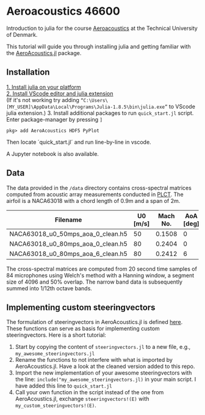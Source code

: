 # Aeroacoustics 46600
Introduction to julia for the course [Aeroacoustics](https://kurser.dtu.dk/course/46600) at the Technical University of Denmark.

This tutorial will guide you through installing julia and getting familiar with the [AeroAcoustics.jl](https://github.com/1oly/AeroAcoustics.jl) package.

## Installation
[1. Install julia on your platform](https://julialang.org/downloads/)  
[2. Install VScode editor and julia extension](https://github.com/julia-vscode/julia-vscode#installing-juliavs-codevs-code-julia-extension)  
(If it's not working try adding `“C:\Users\[MY_USER]\AppData\Local\Programs\Julia-1.8.5\bin\julia.exe”` to VScode julia extension.)
3. Install additional packages to run `quick_start.jl` script. Enter package-manager by pressing `]`
```
pkg> add AeroAcoustics HDF5 PyPlot
```
Then locate ´quick_start.jl´ and run line-by-line in vscode.

A Jupyter notebook is also available.

## Data
The data provided in the `/data` directory contains cross-spectral matrices computed from acoustic array measurements conducted in [PLCT](https://plct.dk). The airfoil is a NACA63018 with a chord length of 0.9m and a span of 2m.

| Filename  | U0 [m/s] | Mach No. | AoA [deg] | Cl | Cd | Cm |
| ------------- | ------------- | --------------| ------- | ----| ---- | ---- |
| NACA63018_u0_50mps_aoa_0_clean.h5  | 50 | 0.1508  | 0 | 0.005 | 0.003 | -0.001
| NACA63018_u0_80mps_aoa_0_clean.h5  | 80 | 0.2404  | 0 | -0.008 | 0.005 | 0
| NACA63018_u0_80mps_aoa_6_clean.h5  | 80 | 0.2412  | 6 | 0.6527 | 0.011 | -0.016

The cross-spectral matrices are computed from 20 second time samples of 84 microphones using Welch's method with a Hanning window, a segment size of 4096 and 50% overlap. The narrow band data is subsequently summed into 1/12th octave bands.

## Implementing custom steeringvectors
The formulation of steeringvectors in AeroAcoustics.jl is defined [here](https://github.com/1oly/AeroAcoustics.jl/blob/master/src/steeringvectors.jl). These functions can serve as basis for implementing custom steeringvectors. Here is a short tutorial:
1. Start by copying the content of `steeringvectors.jl` to a new file, e.g., `my_awesome_steeringvectors.jl`
2. Rename the functions to not interfere with what is imported by AeroAcoustics.jl. Have a look at the cleaned version added to this repo.
3. Import the new implementation of your awesome steeringvectors with the line: `include("my_awesome_steeringvectors.jl)` in your main script. I have added this line to `quick_start.jl`
4. Call your own function in the script instead of the one from AeroAcoustics.jl, exchange `steeringvectors!(E)` with `my_custom_steeringvectors!(E)`.
